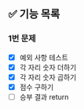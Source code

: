 ## ✅ 기능 목록

### 1번 문제

- [x] 예외 사항 테스트
- [x] 각 자리 숫자 더하기
- [x] 각 자리 숫자 곱하기
- [x] 점수 구하기
- [ ] 승부 결과 return
